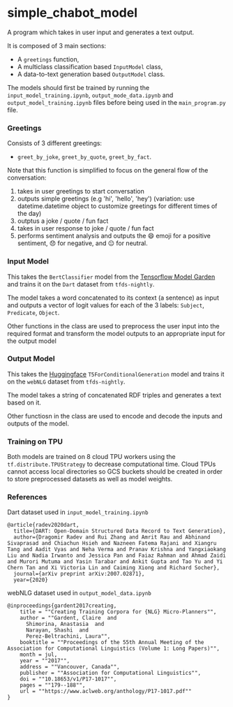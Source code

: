 # simple_chabot_model
A program which takes in user input and generates a text output.

It is composed of 3 main sections:
* A `greetings` function,
* A multiclass classification based `InputModel` class, 
* A data-to-text generation based `OutputModel` class.

The models should first be trained by running the `input_model_training.ipynb`, `output_mode_data.ipynb` and `output_model_training.ipynb` files before being used in the `main_program.py` file.

### Greetings
Consists of 3 different greetings: 
* `greet_by_joke`, `greet_by_quote`, `greet_by_fact`.

Note that this function is simplified to focus on the general flow of the conversation:
1. takes in user greetings to start conversation
2. outputs simple greetings (e.g 'hi', 'hello', 'hey') (variation: use datetime.datetime object to customize greetings for different times of the day)
3. outptus a joke / quote / fun fact 
4. takes in user response to joke / quote / fun fact
5. performs sentiment analysis and outputs the 😄  emoji for a positive sentiment, 😞  for negative, and 😐  for neutral.

### Input Model
This takes the `BertClassifier` model from the [Tensorflow Model Garden](https://github.com/tensorflow/models/tree/master/official) and trains it on the `Dart` dataset from `tfds-nightly`.

The model takes a word concatenated to its context (a sentence) as input and outputs a vector of logit values for each of the 3 labels: 
`Subject`, `Predicate`, `Object`.

Other functions in the class are used to preprocess the user input into the required format and transform the model outputs to 
an appropriate input for the output model

### Output Model
This takes the [Huggingface](https://huggingface.co/transformers/) `T5ForConditionalGeneration` model and trains it on the `webNLG` dataset from `tfds-nightly`.

The model takes a string of concatenated RDF triples and generates a text based on it.

Other functiosn in the class are used to encode and decode the inputs and outputs of the model.

### Training on TPU 
Both models are trained on 8 cloud TPU workers using the `tf.distribute.TPUStrategy` to decrease computational time. 
Cloud TPUs cannot access local directories so GCS buckets should be created in order to store preprocessed datasets as well as model weights. 

### References
Dart dataset used in `input_model_training.ipynb`
```
@article{radev2020dart,
  title={DART: Open-Domain Structured Data Record to Text Generation},
  author={Dragomir Radev and Rui Zhang and Amrit Rau and Abhinand Sivaprasad and Chiachun Hsieh and Nazneen Fatema Rajani and Xiangru Tang and Aadit Vyas and Neha Verma and Pranav Krishna and Yangxiaokang Liu and Nadia Irwanto and Jessica Pan and Faiaz Rahman and Ahmad Zaidi and Murori Mutuma and Yasin Tarabar and Ankit Gupta and Tao Yu and Yi Chern Tan and Xi Victoria Lin and Caiming Xiong and Richard Socher},
  journal={arXiv preprint arXiv:2007.02871},
  year={2020}
```

webNLG dataset used in `output_model_data.ipynb`
```
@inproceedings{gardent2017creating,
    title = ""Creating Training Corpora for {NLG} Micro-Planners"",
    author = ""Gardent, Claire  and
      Shimorina, Anastasia  and
      Narayan, Shashi  and
      Perez-Beltrachini, Laura"",
    booktitle = ""Proceedings of the 55th Annual Meeting of the Association for Computational Linguistics (Volume 1: Long Papers)"",
    month = jul,
    year = ""2017"",
    address = ""Vancouver, Canada"",
    publisher = ""Association for Computational Linguistics"",
    doi = ""10.18653/v1/P17-1017"",
    pages = ""179--188"",
    url = ""https://www.aclweb.org/anthology/P17-1017.pdf""
}
```
